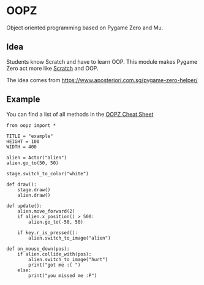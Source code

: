 # OOPZ
Object oriented programming based on Pygame Zero and Mu. 

## Idea
Students know Scratch and have to learn OOP. This module makes Pygame Zero act more like [Scratch](https://scratch.mit.edu/) and OOP.

The idea comes from
https://www.aposteriori.com.sg/pygame-zero-helper/

## Example
You can find a list of all methods in the [OOPZ Cheat Sheet](OOPZ%20Cheat%20Sheet_en.docx)
```
from oopz import *

TITLE = "example"
HEIGHT = 100
WIDTH = 400

alien = Actor("alien")
alien.go_to(50, 50) 

stage.switch_to_color("white")

def draw():
    stage.draw()
    alien.draw()

def update():
    alien.move_forward(2) 
    if alien.x_position() > 500: 
        alien.go_to(-50, 50)

    if key.r_is_pressed(): 
        alien.switch_to_image("alien")

def on_mouse_down(pos):
    if alien.collide_with(pos): 
        alien.switch_to_image("hurt")
        print("got me :( ") 
    else:
        print("you missed me :P")

```

